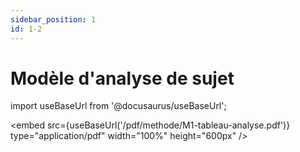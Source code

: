 ```yaml
---
sidebar_position: 1
id: 1-2
---
```

# Modèle d'analyse de sujet

import useBaseUrl from '@docusaurus/useBaseUrl';

<embed
  src={useBaseUrl('/pdf/methode/M1-tableau-analyse.pdf')}
  type="application/pdf"
  width="100%"
  height="600px"
/>

